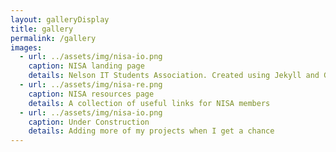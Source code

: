 ```yaml
---
layout: galleryDisplay
title: gallery
permalink: /gallery
images:
  - url: ../assets/img/nisa-io.png
    caption: NISA landing page
    details: Nelson IT Students Association. Created using Jekyll and GitHub Pages
  - url: ../assets/img/nisa-re.png
    caption: NISA resources page
    details: A collection of useful links for NISA members
  - url: ../assets/img/nisa-io.png
    caption: Under Construction
    details: Adding more of my projects when I get a chance
---
```

